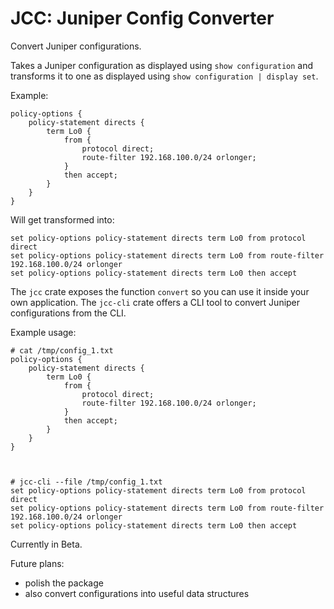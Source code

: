 # JCC: Juniper Config Converter

Convert Juniper configurations.

Takes a Juniper configuration as displayed using `show configuration` and transforms it to one as displayed using `show configuration | display set`.

Example:

```
policy-options {
    policy-statement directs {
        term Lo0 {
            from {
                protocol direct;
                route-filter 192.168.100.0/24 orlonger;
            }
            then accept;
        }
    }   
}
```

Will get transformed into:

```
set policy-options policy-statement directs term Lo0 from protocol direct
set policy-options policy-statement directs term Lo0 from route-filter 192.168.100.0/24 orlonger
set policy-options policy-statement directs term Lo0 then accept
```


The `jcc` crate exposes the function `convert` so you can use it inside your own application. The `jcc-cli` crate offers a CLI tool to convert Juniper configurations from the CLI.

Example usage:

```
# cat /tmp/config_1.txt 
policy-options {
    policy-statement directs {
        term Lo0 {
            from {
                protocol direct;
                route-filter 192.168.100.0/24 orlonger;
            }
            then accept;
        }
    }   
}



# jcc-cli --file /tmp/config_1.txt
set policy-options policy-statement directs term Lo0 from protocol direct
set policy-options policy-statement directs term Lo0 from route-filter 192.168.100.0/24 orlonger
set policy-options policy-statement directs term Lo0 then accept
```


Currently in Beta.

Future plans:
- polish the package
- also convert configurations into useful data structures